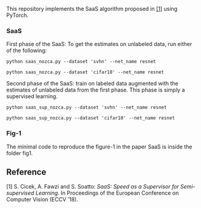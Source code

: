 
This repository implements the SaaS algorithm proposed in [[1]](https://arxiv.org/abs/1805.00980) using PyTorch.

### SaaS

First phase of the SaaS: To get the estimates on unlabeled data, run either of the following:

```python saas_nozca.py --dataset 'svhn' --net_name resnet ```

```python saas_nozca.py --dataset 'cifar10' --net_name resnet ```

Second phase of the SaaS: train on labeled data augmented with the estimates of unlabeled data from the first phase. This phase is simply a supervised learning. 

```python saas_sup_nozca.py --dataset 'svhn' --net_name resnet```

```python saas_sup_nozca.py --dataset 'cifar10' --net_name resnet ```

### Fig-1

The minimal code to reproduce the figure-1 in the paper SaaS is inside the folder fig1.

## Reference
[1] S. Cicek, A. Fawzi and S. Soatto: *SaaS: Speed as a Supervisor for Semi-supervised Learning*.  In Proceedings of the European Conference on Computer Vision (ECCV ’18).

